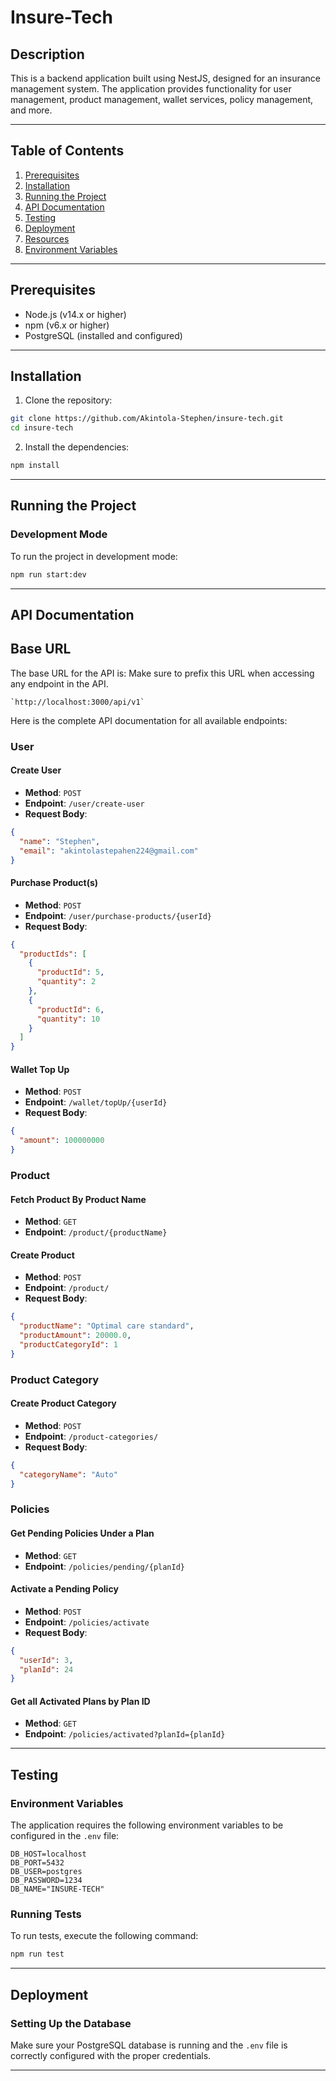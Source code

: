 # Insure-Tech

## Description

This is a backend application built using NestJS, designed for an insurance management system. The application provides functionality for user management, product management, wallet services, policy management, and more.

---

## Table of Contents

1. [Prerequisites](#prerequisites)
2. [Installation](#installation)
3. [Running the Project](#running-the-project)
4. [API Documentation](#api-documentation)
5. [Testing](#testing)
6. [Deployment](#deployment)
7. [Resources](#resources)
8. [Environment Variables](#environment-variables)


---

## Prerequisites

- Node.js (v14.x or higher)
- npm (v6.x or higher)
- PostgreSQL (installed and configured)

---

## Installation

1. Clone the repository:

```bash
git clone https://github.com/Akintola-Stephen/insure-tech.git
cd insure-tech
```

2. Install the dependencies:

```bash
npm install
```

---

## Running the Project

### Development Mode

To run the project in development mode:

```bash
npm run start:dev
```

---

## API Documentation


## Base URL

The base URL for the API is:
Make sure to prefix this URL when accessing any endpoint in the API.
```text
`http://localhost:3000/api/v1`
```


Here is the complete API documentation for all available endpoints:

### **User**

#### Create User
- **Method**: `POST`
- **Endpoint**: `/user/create-user`
- **Request Body**:
```json
{
  "name": "Stephen",
  "email": "akintolastepahen224@gmail.com"
}
```

#### Purchase Product(s)
- **Method**: `POST`
- **Endpoint**: `/user/purchase-products/{userId}`
- **Request Body**:
```json
{
  "productIds": [
    {
      "productId": 5,
      "quantity": 2
    },
    {
      "productId": 6,
      "quantity": 10
    }
  ]
}
```

#### Wallet Top Up
- **Method**: `POST`
- **Endpoint**: `/wallet/topUp/{userId}`
- **Request Body**:
```json
{
  "amount": 100000000
}
```

### **Product**

#### Fetch Product By Product Name
- **Method**: `GET`
- **Endpoint**: `/product/{productName}`

#### Create Product
- **Method**: `POST`
- **Endpoint**: `/product/`
- **Request Body**:
```json
{
  "productName": "Optimal care standard",
  "productAmount": 20000.0,
  "productCategoryId": 1
}
```

### **Product Category**

#### Create Product Category
- **Method**: `POST`
- **Endpoint**: `/product-categories/`
- **Request Body**:
```json
{
  "categoryName": "Auto"
}
```

### **Policies**

#### Get Pending Policies Under a Plan
- **Method**: `GET`
- **Endpoint**: `/policies/pending/{planId}`

#### Activate a Pending Policy
- **Method**: `POST`
- **Endpoint**: `/policies/activate`
- **Request Body**:
```json
{
  "userId": 3,
  "planId": 24
}
```

#### Get all Activated Plans by Plan ID
- **Method**: `GET`
- **Endpoint**: `/policies/activated?planId={planId}`

---

## Testing

### Environment Variables

The application requires the following environment variables to be configured in the `.env` file:

```env
DB_HOST=localhost
DB_PORT=5432
DB_USER=postgres
DB_PASSWORD=1234
DB_NAME="INSURE-TECH"
```

### Running Tests

To run tests, execute the following command:

```bash
npm run test
```

---

## Deployment

### Setting Up the Database

Make sure your PostgreSQL database is running and the `.env` file is correctly configured with the proper credentials.


---
